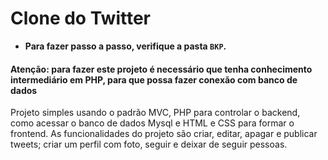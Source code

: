 # Clone do Twitter

- **Para fazer passo a passo, verifique a pasta `BKP`.**

#### **Atenção: para fazer este projeto é necessário que tenha conhecimento intermediário em PHP, para que possa fazer conexão com banco de dados**

Projeto simples usando o padrão MVC, PHP para controlar o backend, como acessar o banco de dados Mysql e HTML e CSS para formar o frontend.
As funcionalidades do projeto são criar, editar, apagar e publicar tweets; criar um perfil com foto, seguir e deixar de seguir pessoas.
